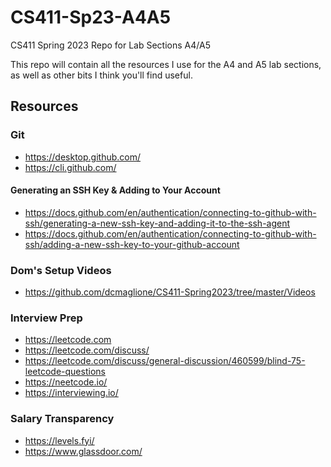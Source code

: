 # CS411-Sp23-A4A5

CS411 Spring 2023 Repo for Lab Sections A4/A5

This repo will contain all the resources I use for the A4 and A5 lab sections, as well as other bits I think you'll find useful.

## Resources

### Git

- https://desktop.github.com/
- https://cli.github.com/

#### Generating an SSH Key & Adding to Your Account

- https://docs.github.com/en/authentication/connecting-to-github-with-ssh/generating-a-new-ssh-key-and-adding-it-to-the-ssh-agent
- https://docs.github.com/en/authentication/connecting-to-github-with-ssh/adding-a-new-ssh-key-to-your-github-account

### Dom's Setup Videos

- https://github.com/dcmaglione/CS411-Spring2023/tree/master/Videos

### Interview Prep

- https://leetcode.com
- https://leetcode.com/discuss/
- https://leetcode.com/discuss/general-discussion/460599/blind-75-leetcode-questions
- https://neetcode.io/
- https://interviewing.io/

### Salary Transparency

- https://levels.fyi/
- https://www.glassdoor.com/
